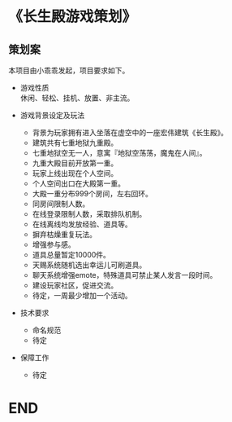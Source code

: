 # 《长生殿游戏策划》

## 策划案
本项目由小乖乖发起，项目要求如下。

* 游戏性质  
  休闲、轻松、挂机、放置、非主流。

* 游戏背景设定及玩法  
  * 背景为玩家拥有进入坐落在虚空中的一座宏伟建筑《长生殿》。
  * 建筑共有七重地狱九重殿。
  * 七重地狱空无一人，意寓『地狱空荡荡，魔鬼在人间』。
  * 九重大殿目前开放第一重。
  * 玩家上线出现在个人空间。
  * 个人空间出口在大殿第一重。
  * 大殿一重分布999个房间，左右回环。
  * 同房间限制人数。
  * 在线登录限制人数，采取排队机制。
  * 在线离线均发放经验、道具等。
  * 摒弃枯燥重复玩法。
  * 增强参与感。
  * 道具总量暂定10000件。
  * 天赐系统随机选出幸运儿可刷道具。
  * 聊天系统增强emote，特殊道具可禁止某人发言一段时间。
  * 建设玩家社区，促进交流。
  * 待定，一周最少增加一个活动。

* 技术要求  
  * 命名规范
  * 待定

* 保障工作  
  * 待定

# END